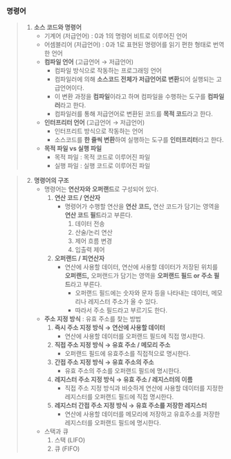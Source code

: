 ### **명령어**

> 1. **소스 코드와 명령어** 
>     - 기계어 (저급언어) : 0과 1의 명령어 비트로 이루어진 언어
>     - 어셈블리어 (저급언어) : 0과 1로 표현된 명령어를 읽기 편한 형태로 번역한 언어
>     - **컴파일 언어** (고급언어 → 저급언어)
>         - 컴파일 방식으로 작동하는 프로그래밍 언어
>         - 컴파일러에 의해 **소스코드 전체가 저급언어로 변환**되어 실행되는 고급언어이다.
>         - 이 변환 과정을 **컴파일**이라고 하며 컴파일을 수행하는 도구를 **컴파일러**라고 한다.
>         - 컴파일러를 통해 저급언어로 변환된 코드를 **목적 코드**라고 한다.
>     - **인터프리터 언어** (고급언어 → 저급언어)
>         - 인터프리트 방식으로 작동하는 언어
>         - 소스코드를 **한 줄씩 변환**하여 실행하는 도구를 **인터프리터**라고 한다.
>     - **목적 파일 vs 실행 파일**
>         - 목적 파일 : 목적 코드로 이루어진 파일
>         - 실행 파일 : 실행 코드로 이루어진 파일

> 2. **명령어의 구조**
>     - 명령어는 **연산자와 오퍼랜드**로 구성되어 있다.
>         1. **연산 코드 / 연산자** 
>             - 명령어가 수행할 연산을 **연산 코드,** 연산 코드가 담기는 영역을 **연산 코드 필드**라고 부른다.
>                 1. 데이터 전송
>                 2. 산술/논리 연산
>                 3. 제어 흐름 변경
>                 4. 입출력 제어
>         2. **오퍼랜드 / 피연산자** 
>             - 연산에 사용할 데이터, 연산에 사용할 데이터가 저장된 위치를 **오퍼랜드,** 오퍼랜드가 담기는 영역을 **오퍼랜드 필드 or 주소 필드**라고 부른다.
>                 - 오퍼랜드 필드에는 숫자와 문자 등을 나타내는 데이터, 메모리나 레지스터 주소가 올 수 있다.
>                 - 따라서 주소 필드라고 부르기도 한다.
>     - **주소 지정 방식** : 유효 주소를 찾는 방법
>         1. **즉시 주소 지정 방식 → 연산에 사용할 데이터**  
>             - 연산에 사용할 데이터를 오퍼랜드 필드에 직접 명시한다.
>         2. **직접 주소 지정 방식 → 유효 주소 / 메모리 주소**
>             - 오퍼랜드 필드에 유효주소를 직접적으로 명시한다.
>         3. **간접 주소 지정 방식 → 유효 주소의 주소** 
>             - 유효 주소의 주소를 오퍼랜드 필드에 명시한다.
>         4. **레지스터 주소 지정 방식 → 유효 주소 / 레지스터의 이름**
>             - 직접 주소 지정 방식과 비슷하게 연산에 사용할 데이터를 지정한 레지스터를 오퍼랜드 필드에 직접 명시한다.
>         5. **레지스터 간접 주소 지정 방식 → 유효 주소를 저장한 레지스터** 
>             - 연산에 사용할 데이터를 메모리에 저장하고 유효주소를 저장한 레지스터를 오퍼랜드 필드에 명시한다.
>     - 스택과 큐
>         1. 스택 (LIFO) 
>         2. 큐 (FIFO)
